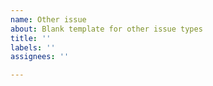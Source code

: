 ```yaml
---
name: Other issue
about: Blank template for other issue types
title: ''
labels: ''
assignees: ''

---
```



